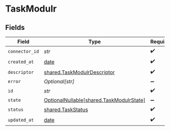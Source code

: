 # TaskModulr


## Fields

| Field                                                                              | Type                                                                               | Required                                                                           | Description                                                                        |
| ---------------------------------------------------------------------------------- | ---------------------------------------------------------------------------------- | ---------------------------------------------------------------------------------- | ---------------------------------------------------------------------------------- |
| `connector_id`                                                                     | *str*                                                                              | :heavy_check_mark:                                                                 | N/A                                                                                |
| `created_at`                                                                       | [date](https://docs.python.org/3/library/datetime.html#date-objects)               | :heavy_check_mark:                                                                 | N/A                                                                                |
| `descriptor`                                                                       | [shared.TaskModulrDescriptor](../../models/shared/taskmodulrdescriptor.md)         | :heavy_check_mark:                                                                 | N/A                                                                                |
| `error`                                                                            | *Optional[str]*                                                                    | :heavy_minus_sign:                                                                 | N/A                                                                                |
| `id`                                                                               | *str*                                                                              | :heavy_check_mark:                                                                 | N/A                                                                                |
| `state`                                                                            | [OptionalNullable[shared.TaskModulrState]](../../models/shared/taskmodulrstate.md) | :heavy_minus_sign:                                                                 | N/A                                                                                |
| `status`                                                                           | [shared.TaskStatus](../../models/shared/taskstatus.md)                             | :heavy_check_mark:                                                                 | N/A                                                                                |
| `updated_at`                                                                       | [date](https://docs.python.org/3/library/datetime.html#date-objects)               | :heavy_check_mark:                                                                 | N/A                                                                                |